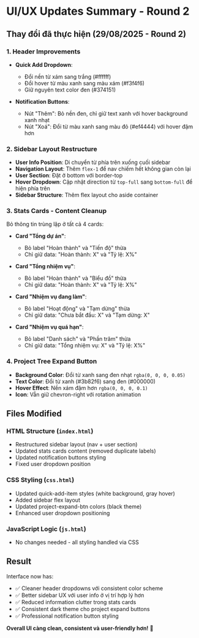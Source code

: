 # UI/UX Updates Summary - Round 2

## Thay đổi đã thực hiện (29/08/2025 - Round 2)

### 1. Header Improvements
- **Quick Add Dropdown**: 
  - Đổi nền từ xám sang trắng (#ffffff)
  - Đổi hover từ màu xanh sang màu xám (#f3f4f6)
  - Giữ nguyên text color đen (#374151)

- **Notification Buttons**:
  - Nút "Thêm": Bỏ nền đen, chỉ giữ text xanh với hover background xanh nhạt
  - Nút "Xoá": Đổi từ màu xanh sang màu đỏ (#ef4444) với hover đậm hơn

### 2. Sidebar Layout Restructure
- **User Info Position**: Di chuyển từ phía trên xuống cuối sidebar
- **Navigation Layout**: Thêm `flex-1` để nav chiếm hết không gian còn lại
- **User Section**: Đặt ở bottom với border-top
- **Hover Dropdown**: Cập nhật direction từ `top-full` sang `bottom-full` để hiện phía trên
- **Sidebar Structure**: Thêm flex layout cho aside container

### 3. Stats Cards - Content Cleanup
Bỏ thông tin trùng lặp ở tất cả 4 cards:

- **Card "Tổng dự án"**: 
  - Bỏ label "Hoàn thành" và "Tiến độ" thừa
  - Chỉ giữ data: "Hoàn thành: X" và "Tỷ lệ: X%"

- **Card "Tổng nhiệm vụ"**: 
  - Bỏ label "Hoàn thành" và "Biểu đồ" thừa  
  - Chỉ giữ data: "Hoàn thành: X" và "Tỷ lệ: X%"

- **Card "Nhiệm vụ đang làm"**:
  - Bỏ label "Hoạt động" và "Tạm dừng" thừa
  - Chỉ giữ data: "Chưa bắt đầu: X" và "Tạm dừng: X"

- **Card "Nhiệm vụ quá hạn"**:
  - Bỏ label "Danh sách" và "Phần trăm" thừa  
  - Chỉ giữ data: "Tổng nhiệm vụ: X" và "Tỷ lệ: X%"

### 4. Project Tree Expand Button
- **Background Color**: Đổi từ xanh sang đen nhạt `rgba(0, 0, 0, 0.05)`
- **Text Color**: Đổi từ xanh (#3b82f6) sang đen (#000000)
- **Hover Effect**: Nền xám đậm hơn `rgba(0, 0, 0, 0.1)`
- **Icon**: Vẫn giữ chevron-right với rotation animation

## Files Modified

### HTML Structure (`index.html`)
- Restructured sidebar layout (nav + user section)
- Updated stats cards content (removed duplicate labels)
- Updated notification buttons styling
- Fixed user dropdown position

### CSS Styling (`css.html`)  
- Updated quick-add-item styles (white background, gray hover)
- Added sidebar flex layout
- Updated project-expand-btn colors (black theme)
- Enhanced user dropdown positioning

### JavaScript Logic (`js.html`)
- No changes needed - all styling handled via CSS

## Result
Interface now has:
- ✅ Cleaner header dropdowns với consistent color scheme
- ✅ Better sidebar UX với user info ở vị trí hợp lý hơn
- ✅ Reduced information clutter trong stats cards
- ✅ Consistent dark theme cho project expand buttons
- ✅ Professional notification button styling

**Overall UI càng clean, consistent và user-friendly hơn!** 🎨
